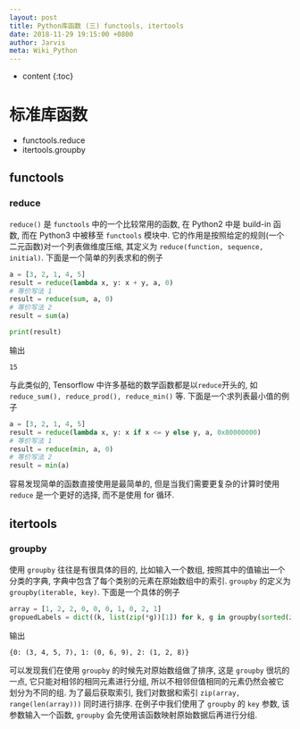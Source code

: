 ```yaml
---
layout: post
title: Python库函数 (三) functools, itertools
date: 2018-11-29 19:15:00 +0800
author: Jarvis
meta: Wiki_Python
---
```


* content
{:toc}

# 标准库函数

* functools.reduce
* itertools.groupby




## functools

### reduce

`reduce()` 是 `functools` 中的一个比较常用的函数, 在 Python2 中是 build-in 函数, 而在 Python3 中被移至 `functools` 模块中. 它的作用是按照给定的规则(一个二元函数)对一个列表做维度压缩, 其定义为 `reduce(function, sequence, initial)`. 下面是一个简单的列表求和的例子

```python
a = [3, 2, 1, 4, 5]
result = reduce(lambda x, y: x + y, a, 0)
# 等价写法 1
result = reduce(sum, a, 0)
# 等价写法 2
result = sum(a)

print(result)
```

输出
```
15
```

与此类似的, Tensorflow 中许多基础的数学函数都是以`reduce`开头的, 如 `reduce_sum(), reduce_prod(), reduce_min()` 等. 下面是一个求列表最小值的例子

```python
a = [3, 2, 1, 4, 5]
result = reduce(lambda x, y: x if x <= y else y, a, 0x80000000)
# 等价写法 1
result = reduce(min, a, 0)
# 等价写法 2
result = min(a)
```

容易发现简单的函数直接使用是最简单的, 但是当我们需要更复杂的计算时使用 `reduce` 是一个更好的选择, 而不是使用 for 循环.


## itertools

### groupby

使用 `groupby` 往往是有很具体的目的, 比如输入一个数组, 按照其中的值输出一个分类的字典, 字典中包含了每个类别的元素在原始数组中的索引. `groupby` 的定义为 `groupby(iterable, key)`. 下面是一个具体的例子

```python
array = [1, 2, 2, 0, 0, 0, 1, 0, 2, 1]
gropuedLabels = dict((k, list(zip(*g))[1]) for k, g in groupby(sorted(zip(array, range(len(array))), key=lambda x: x[0]), key=lambda x: x[0]))
```

输出

```
{0: (3, 4, 5, 7), 1: (0, 6, 9), 2: (1, 2, 8)}
```

可以发现我们在使用 `groupby` 的时候先对原始数组做了排序, 这是 `groupby` 很坑的一点, 它只能对相邻的相同元素进行分组, 所以不相邻但值相同的元素仍然会被它划分为不同的组. 为了最后获取索引, 我们对数据和索引 `zip(array, range(len(array)))` 同时进行排序. 在例子中我们使用了 `groupby` 的 `key` 参数, 该参数输入一个函数, `groupby` 会先使用该函数映射原始数据后再进行分组.
